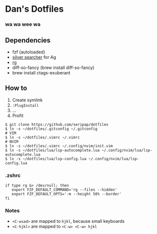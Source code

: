 # Dan's Dotfiles

### wa wa wee wa

## Dependencies

- fzf (autoloaded)
- [silver searcher](https://github.com/ggreer/the_silver_searcher) for Ag
- [rg](https://github.com/BurntSushi/ripgrep)
- diff-so-fancy (brew install diff-so-fancy)
- brew install ctags-exuberant

## How to

1. Create symlink
2. `:PlugInstall`
3. ...
4. Profit

```
$ git clone https://github.com/seripap/dotfiles
$ ln -s ~/dotfiles/.gitconfig ~/.gitconfig
# VIM
$ ln -s ~/dotfiles/.vimrc ~/.vimrc
# NVIM
$ ln -s ~/dotfiles/.vimrc ~/.config/nvim/init.vim
$ ln -s ~/dotfiles/lua/lsp-autocomplete.lua ~/.config/nvim/lua/lsp-autocomplete.lua
$ ln -s ~/dotfiles/lua/lsp-config.lua ~/.config/nvim/lua/lsp-config.lua
```

### .zshrc
```
if type rg &> /dev/null; then
   export FZF_DEFAULT_COMMAND='rg --files --hidden'
   export FZF_DEFAULT_OPTS='-m --height 50% --border'
fi
```

### Notes

- `<C-wsad>` are mapped to `hjkl`, because small keyboards
- `<C-hjkl>` are mapped to `<C-w> <C-w> hjkl`
